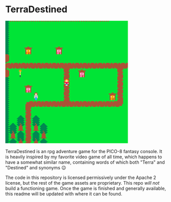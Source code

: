 # TerraDestined

![screenshot](screenshot.gif)

TerraDestined is an rpg adventure game for the PICO-8 fantasy console.
It is heavily inspired by my favorite video game of all time, which happens to have a somewhat similar name, containing words of which both "Terra" and "Destined" and synonyms 😉

The code in this repository is licensed permissively under the Apache 2 license, but the rest of the game assets are proprietary.
This repo _will not_ build a functioning game.
Once the game is finished and generally available, this readme will be updated with where it can be found.
